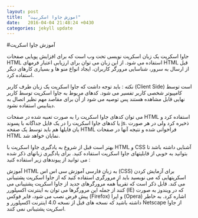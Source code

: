 ```yaml
---
layout: post
title:  "اموزش جاوا اسکریپت"
date:   2016-04-04 21:48:24 +0430
categories: jekyll update
---
```


#آموزش جاوا اسکرپت

جاوا اسکرپت یک زبان اسکرپت نویسی تحت وب است که برای افزایش پویایی صفحات HTML استفاده می شود. از این زبان می توان برای ارزیابی اعتبار فرمهای HTML قبل از ارسال به سرور، شناسایی مرورگر کاربران، ایجاد انواع منو ها و بسیاری کارهای دیگر استفاده کرد.

نکته : باید توجه داشت که جاوا اسکرپت یک زبان طرف کاربر (Client Side) است توسط کامپیوتر شخصی کاربر تفسیر می شود. کدهای مربوط به جاوا اسکرپت توسط کاربر نهایی قابل مشاهده هستند پس توصیه می شود از آن برای مقاصد مهم نظیر اتصال به دیتابیس استفاده نشود.

می توان کدهای جاوا اسکرپت را به صورت تعبیه شده در صفحات HTML استفاده کرد و یا کدهای جاوا اسکرپت را در یک فایل جداگانه با پسوند js. ذخیره کرد ولی در هر صورت یان فایلها هم باید توسط یک صفحه HTML فراخوانی شده و نتیجه آنها در صفحات HTML نمایان خواهد شد.

بهتر است قبل از شروع به یادگیری جاوا اسکرپت با HTML و CSS آشنایی داشته باشد تا بتوانید به خوبی از قابلیتهای جاوا اسکرپت استفاده کنید. برای یادگیری زبانهای ذکر شده می توانید از پیوندهای زیر استفاده کنید :

آموزش HTML به زبان فارسی
آموزش سی اس اس (CSS)
برای آزمایش کردن اسکرپتهایی که می نویسید باید از مرورگری استفاده کنید که از جاوا اسکرپت پشتیبانی می کند. قابل ذکر است که تقریباً همه مرورگرهای جدید از جاوا اسکرپت پشتیبانی می کنند از جمله این مرورگرها می توان به اینترنت اکسپلورر (IE) که در ویندوز به صورت پیش فرض نصب می شود، فایر فوکس (Firefox) و اپرا (Opera) اشاره کرد. به خاطر داشته باشید که نسخه های قبل از نسخه 4.0 اینترنت اکسپلورر و Netscape از جاوا اسکرپت پشتیبانی نمی کنند.